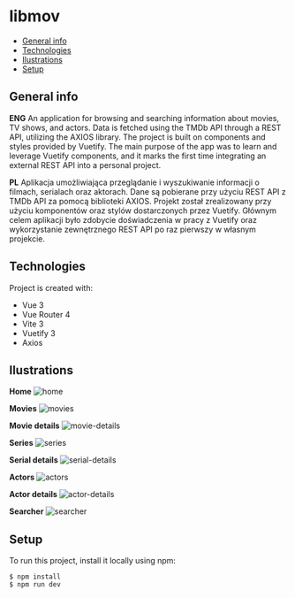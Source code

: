 # libmov

-   [General info](#general-info)
-   [Technologies](#technologies)
-   [Ilustrations](#ilustrations)
-   [Setup](#setup)

## General info

<b>ENG</b>
An application for browsing and searching information about movies, TV shows, and actors. Data is fetched using the TMDb API through a REST API, utilizing the AXIOS library. The project is built on components and styles provided by Vuetify. The main purpose of the app was to learn and leverage Vuetify components, and it marks the first time integrating an external REST API into a personal project.

<b>PL</b>
Aplikacja umożliwiająca przeglądanie i wyszukiwanie informacji o filmach, serialach oraz aktorach. Dane są pobierane przy użyciu REST API z TMDb API za pomocą biblioteki AXIOS. Projekt został zrealizowany przy użyciu komponentów oraz stylów dostarczonych przez Vuetify. Głównym celem aplikacji było zdobycie doświadczenia w pracy z Vuetify oraz wykorzystanie zewnętrznego REST API po raz pierwszy w własnym projekcie.

## Technologies

Project is created with:

-   Vue 3
-   Vue Router 4
-   Vite 3
-   Vuetify 3
-   Axios

## Ilustrations

<b>Home</b>
![home](https://github.com/RafalCK/libmov/assets/49562384/52e60b58-38e4-49b0-a478-3281d1a66b6d)


<b>Movies</b>
![movies](https://github.com/RafalCK/libmov/assets/49562384/c3a93e35-0701-41e5-aebf-3c972dae64e1)


<b>Movie details</b>
![movie-details](https://github.com/RafalCK/libmov/assets/49562384/1130e362-952b-4713-a0fe-ab56ab27c66a)


<b>Series</b>
![series](https://github.com/RafalCK/libmov/assets/49562384/e332ab4e-2f35-4a10-ac00-75c2d9d63498)


<b>Serial details</b>
![serial-details](https://github.com/RafalCK/libmov/assets/49562384/d82e0c63-f89b-48ff-a520-ad63be51aa50)


<b>Actors</b>
![actors](https://github.com/RafalCK/libmov/assets/49562384/265eca90-cffb-405f-a801-5fd194731e06)


<b>Actor details</b>
![actor-details](https://github.com/RafalCK/libmov/assets/49562384/95f53e23-0c22-4ff7-bb78-736f5627bbe9)


<b>Searcher</b>
![searcher](https://github.com/RafalCK/libmov/assets/49562384/d4e3a4fe-8b13-4c33-934a-2b5c34bf2ecd)



## Setup

To run this project, install it locally using npm:

```
$ npm install
$ npm run dev
```
